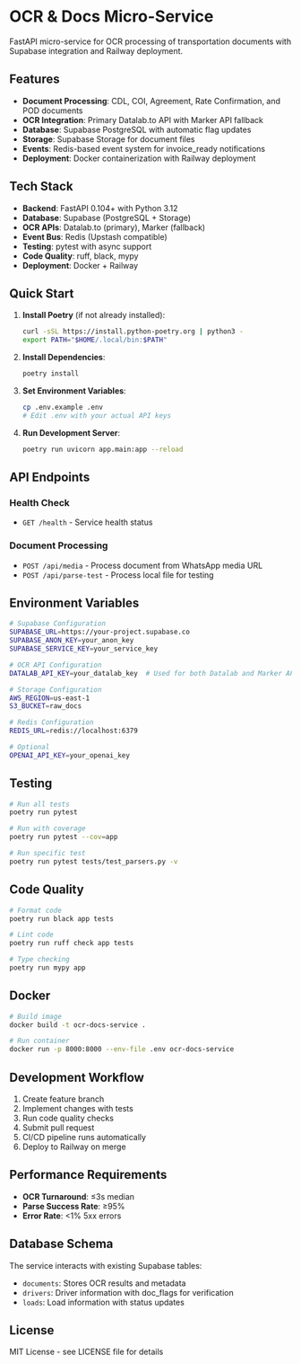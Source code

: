 # OCR & Docs Micro-Service

FastAPI micro-service for OCR processing of transportation documents with Supabase integration and Railway deployment.

## Features

- **Document Processing**: CDL, COI, Agreement, Rate Confirmation, and POD documents
- **OCR Integration**: Primary Datalab.to API with Marker API fallback
- **Database**: Supabase PostgreSQL with automatic flag updates
- **Storage**: Supabase Storage for document files
- **Events**: Redis-based event system for invoice_ready notifications
- **Deployment**: Docker containerization with Railway deployment

## Tech Stack

- **Backend**: FastAPI 0.104+ with Python 3.12
- **Database**: Supabase (PostgreSQL + Storage)
- **OCR APIs**: Datalab.to (primary), Marker (fallback)
- **Event Bus**: Redis (Upstash compatible)
- **Testing**: pytest with async support
- **Code Quality**: ruff, black, mypy
- **Deployment**: Docker + Railway

## Quick Start

1. **Install Poetry** (if not already installed):
   ```bash
   curl -sSL https://install.python-poetry.org | python3 -
   export PATH="$HOME/.local/bin:$PATH"
   ```

2. **Install Dependencies**:
   ```bash
   poetry install
   ```

3. **Set Environment Variables**:
   ```bash
   cp .env.example .env
   # Edit .env with your actual API keys
   ```

4. **Run Development Server**:
   ```bash
   poetry run uvicorn app.main:app --reload
   ```

## API Endpoints

### Health Check
- `GET /health` - Service health status

### Document Processing
- `POST /api/media` - Process document from WhatsApp media URL
- `POST /api/parse-test` - Process local file for testing

## Environment Variables

```bash
# Supabase Configuration
SUPABASE_URL=https://your-project.supabase.co
SUPABASE_ANON_KEY=your_anon_key
SUPABASE_SERVICE_KEY=your_service_key

# OCR API Configuration
DATALAB_API_KEY=your_datalab_key  # Used for both Datalab and Marker APIs

# Storage Configuration
AWS_REGION=us-east-1
S3_BUCKET=raw_docs

# Redis Configuration
REDIS_URL=redis://localhost:6379

# Optional
OPENAI_API_KEY=your_openai_key
```

## Testing

```bash
# Run all tests
poetry run pytest

# Run with coverage
poetry run pytest --cov=app

# Run specific test
poetry run pytest tests/test_parsers.py -v
```

## Code Quality

```bash
# Format code
poetry run black app tests

# Lint code
poetry run ruff check app tests

# Type checking
poetry run mypy app
```

## Docker

```bash
# Build image
docker build -t ocr-docs-service .

# Run container
docker run -p 8000:8000 --env-file .env ocr-docs-service
```

## Development Workflow

1. Create feature branch
2. Implement changes with tests
3. Run code quality checks
4. Submit pull request
5. CI/CD pipeline runs automatically
6. Deploy to Railway on merge

## Performance Requirements

- **OCR Turnaround**: ≤3s median
- **Parse Success Rate**: ≥95%
- **Error Rate**: <1% 5xx errors

## Database Schema

The service interacts with existing Supabase tables:
- `documents`: Stores OCR results and metadata
- `drivers`: Driver information with doc_flags for verification
- `loads`: Load information with status updates

## License

MIT License - see LICENSE file for details 